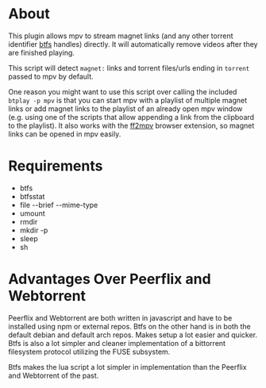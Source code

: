 # About

This plugin allows mpv to stream magnet links (and any other torrent
identifier [btfs](https://github.com/johang/btfs) handles) directly. It
will automatically remove videos after they are finished playing.

This script will detect `magnet:` links and torrent
files/urls ending in `torrent` passed to mpv by default.

One reason you might want to use this script over calling the included
`btplay -p mpv` is that you can start mpv with a playlist of multiple
magnet links or add magnet links to the playlist of an already open mpv
window (e.g. using one of the scripts that allow appending a link from
the clipboard to the playlist). It also works with the [ff2mpv](https://github.com/woodruffw/ff2mpv)
browser extension, so magnet links can be opened in mpv easily.

# Requirements

- btfs
- btfsstat
- file --brief --mime-type
- umount
- rmdir
- mkdir -p
- sleep
- sh

# Advantages Over Peerflix and Webtorrent

Peerflix and Webtorrent are both written in javascript and have to be
installed using npm or external repos. Btfs on the other hand is in both
the default debian and default arch repos. Makes setup a lot easier and
quicker. Btfs is also a lot simpler and cleaner implementation of a
bittorrent filesystem protocol utilizing the FUSE subsystem.

Btfs makes the lua script a lot simpler in implementation than the
Peerflix and Webtorrent of the past.
